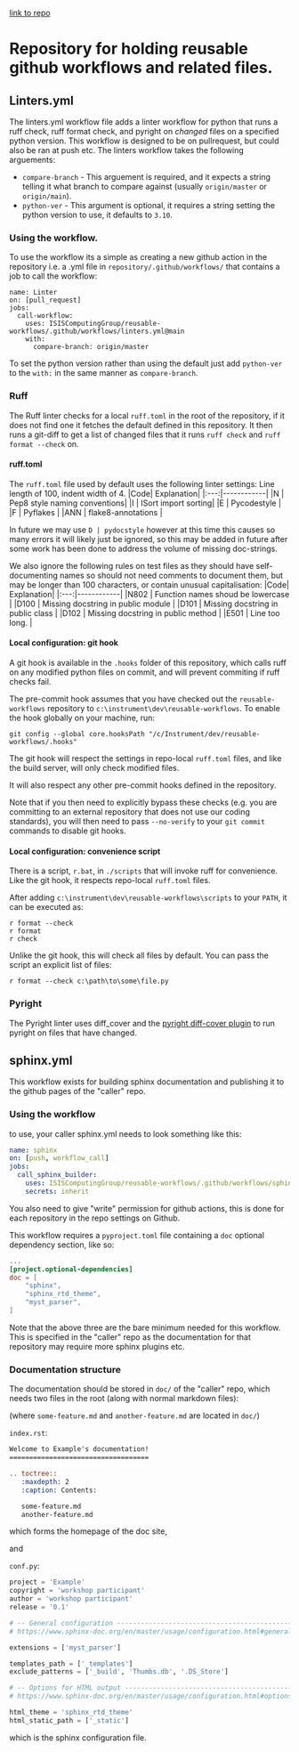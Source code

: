 [link to repo](https://github.com/ISISComputingGroup/reusable-workflows)
# Repository for holding reusable github workflows and related files.
## Linters.yml
The linters.yml workflow file adds a linter workflow for python that runs a ruff check, ruff format check, and pyright on _changed_ files on a specified python version. This workflow is designed to be on pullrequest, but could also be ran at push etc.
The linters workflow takes the following arguements:
 - `compare-branch` - This arguement is required, and it expects a string telling it what branch to compare against (usually `origin/master` or `origin/main`).
 - `python-ver` - This argument is optional, it requires a string setting the python version to use, it defaults to `3.10`.
### Using the workflow.
To use the workflow its a simple as creating a new github action in the repository i.e. a .yml file in `repository/.github/workflows/` that contains a job to call the workflow:
```
name: Linter
on: [pull_request]
jobs:
  call-workflow:
    uses: ISISComputingGroup/reusable-workflows/.github/workflows/linters.yml@main
    with:
      compare-branch: origin/master
```
To set the python version rather than using the default just add `python-ver` to the `with:` in the same manner as `compare-branch`.

### Ruff
The Ruff linter checks for a local `ruff.toml` in the root of the repository, if it does not find one it fetches the default defined in this repository. It then runs a git-diff to get a list of changed files that it runs `ruff check` and `ruff format --check` on.
#### ruff.toml
The `ruff.toml` file used by default uses the following linter settings:
Line length of 100, indent width of 4.
|Code| Explanation|
|:---:|------------|
|N | Pep8 style naming conventions|
|I | ISort import sorting|
|E | Pycodestyle |
|F | Pyflakes |
|ANN | flake8-annotations |

In future we may use `D | pydocstyle` however at this time this causes so many errors it will likely just be ignored, so this may be added in future after some work has been done to address the volume of missing doc-strings.

We also ignore the following  rules on test files as they should have self-documenting names so should not need comments to document them, but may be longer than 100 characters, or contain unusual capitalisation:
|Code| Explanation|
|:---:|------------|
|N802 | Function names shoud be lowercase |
|D100 | Missing docstring in public module |
|D101 | Missing docstring in public class |
|D102 | Missing docstring in public method |
|E501 | Line too long. |

#### Local configuration: git hook

A git hook is available in the `.hooks` folder of this repository, which calls ruff on any modified python files on commit, and will prevent commiting if ruff checks fail.

The pre-commit hook assumes that you have checked out the `reusable-workflows` repository to `c:\instrument\dev\reusable-workflows`. To enable the hook globally on your machine, run:
```
git config --global core.hooksPath "/c/Instrument/dev/reusable-workflows/.hooks"
```

The git hook will respect the settings in repo-local `ruff.toml` files, and like the build server, will only check modified files. 

It will also respect any other pre-commit hooks defined in the repository.

Note that if you then need to explicitly bypass these checks (e.g. you are committing to an external repository that does not use our coding standards), you will then need to pass `--no-verify` to your `git commit` commands to disable git hooks.

#### Local configuration: convenience script

There is a script, `r.bat`, in `./scripts` that will invoke ruff for convenience. Like the git hook, it respects repo-local `ruff.toml` files.

After adding `c:\instrument\dev\reusable-workflows\scripts` to your `PATH`, it can be executed as:
```
r format --check
r format
r check
```

Unlike the git hook, this will check all files by default. You can pass the script an explicit list of files:
```
r format --check c:\path\to\some\file.py
```

### Pyright
The Pyright linter uses diff_cover and the [pyright diff-cover plugin](https://github.com/DiamondLightSource/pyright_diff_quality_plugin) to run pyright on files that have changed.

## sphinx.yml
This workflow exists for building sphinx documentation and publishing it to the github pages of the "caller" repo. 


### Using the workflow

to use, your caller sphinx.yml needs to look something like this: 

```yaml
name: sphinx
on: [push, workflow_call]
jobs:
  call_sphinx_builder:
    uses: ISISComputingGroup/reusable-workflows/.github/workflows/sphinx.yml@main
    secrets: inherit
```

You also need to give "write" permission for github actions, this is done for each repository in the repo settings on Github. 

This workflow requires a `pyproject.toml` file containing a `doc` optional dependency section, like so: 

```toml
... 
[project.optional-dependencies]
doc = [
    "sphinx", 
    "sphinx_rtd_theme", 
    "myst_parser",
]
```

Note that the above three are the bare minimum needed for this workflow. This is specified in the "caller" repo as the documentation for that repository may require more sphinx plugins etc. 

### Documentation structure
The documentation should be stored in `doc/` of the "caller" repo, which needs two files in the root (along with normal markdown files): 

(where `some-feature.md` and `another-feature.md` are located in `doc/`)

`index.rst`: 
```rst
Welcome to Example's documentation!
===================================

.. toctree::
   :maxdepth: 2
   :caption: Contents:

   some-feature.md
   another-feature.md
```
which forms the homepage of the doc site,

and 

`conf.py`: 

```python
project = 'Example'
copyright = 'workshop participant'
author = 'workshop participant'
release = '0.1'

# -- General configuration ---------------------------------------------------
# https://www.sphinx-doc.org/en/master/usage/configuration.html#general-configuration

extensions = ['myst_parser']

templates_path = ['_templates']
exclude_patterns = ['_build', 'Thumbs.db', '.DS_Store']

# -- Options for HTML output -------------------------------------------------
# https://www.sphinx-doc.org/en/master/usage/configuration.html#options-for-html-output

html_theme = 'sphinx_rtd_theme'
html_static_path = ['_static']
```

which is the sphinx configuration file.


